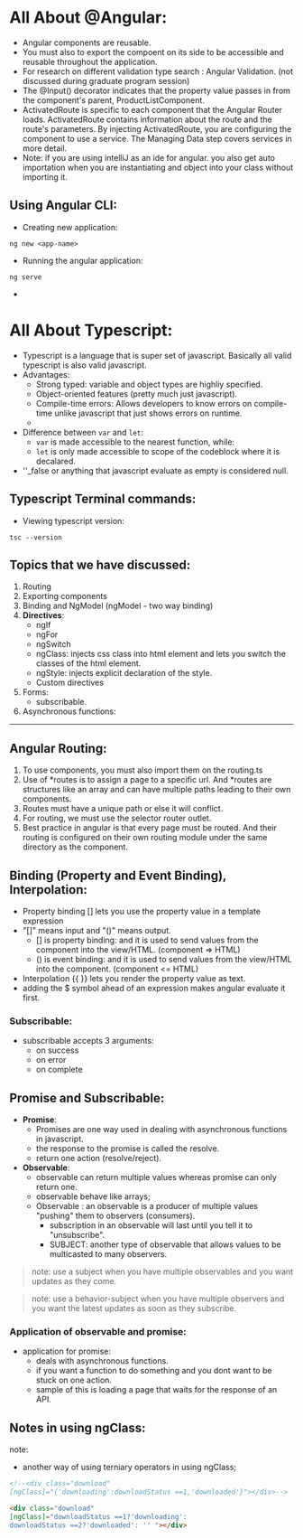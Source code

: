 # All About @Angular:
- Angular components are reusable.
- You must also to export the compoent on its side to be accessible and reusable throughout the application.
- For research on different validation type search : Angular Validation. (not discussed during graduate program session)
- The @Input() decorator indicates that the property value passes in from the component's parent, ProductListComponent.
- ActivatedRoute is specific to each component that the Angular Router loads. ActivatedRoute contains information about the route and the route's parameters.
By injecting ActivatedRoute, you are configuring the component to use a service. The Managing Data step covers services in more detail.
- Note: if you are using intelliJ as an ide for angular. you also get auto importation when you are instantiating 
and object into your class without importing it.


## Using Angular CLI:
- Creating new application:
```
ng new <app-name>
```
- Running the angular application:
```
ng serve
```
- 

# All About Typescript:
- Typescript is a language that is super set of javascript. Basically all valid typescript is also valid javascript.
- Advantages:
    - Strong typed: variable and object types are highliy specified.
    - Object-oriented features (pretty much just javascript).
    - Compile-time errors: Allows developers to know errors on compile-time unlike javascript that just shows errors on runtime.
    - 
- Difference between `var` and `let`:
    - `var` is made accessible to the nearest function, while:
    - `let` is only made accessible to scope of the codeblock where it is decalared.    
- ''_false or anything that javascript evaluate as empty is considered null.

## Typescript Terminal commands:
- Viewing typescript version:
```
tsc --version
```




## Topics that we have discussed:
1. Routing
2. Exporting components
3. Binding and NgModel (ngModel - two way binding)
4. **Directives**:
    - ngIf
    - ngFor
    - ngSwitch
    - ngClass: injects css class into html element and lets you switch the classes of the html element.
    - ngStyle: injects explicit declaration of the style.
    - Custom directives
5. Forms:
    - subscribable.
6. Asynchronous functions:
---

## **Angular Routing**:
1. To use components, you must also import them on the routing.ts 
2. Use of *routes is to assign a page to a specific url. And *routes are structures like an array and can have multiple paths leading to their own components.
3. Routes must have a unique path or else it will conflict.
4. For routing, we must use the selector router outlet.
5. Best practice in angular is that every page must be routed. And their routing is configured on their own routing module under the same directory as the component.


## **Binding (Property and Event Binding), Interpolation**:

- Property binding [] lets you use the property value in a template expression
- "[]" means input and "()" means output.
    - [] is property binding: and it is used to send values from the component into the view/HTML. (component => HTML)
    - () is event binding: and it is used to send values from the view/HTML into the component. (component <= HTML)
- Interpolation {{ }} lets you render the property value as text.
- adding the $ symbol ahead of an expression makes angular evaluate it first.


### **Subscribable**:
- subscribable accepts 3 arguments:
    - on success
    - on error
    - on complete

## **Promise and Subscribable**:
- **Promise**:
    * Promises are one way used in dealing with asynchronous functions in javascript.
    * the response to the promise is called the resolve.
    * return one action (resolve/reject).
- **Observable**:
    * observable can return multiple values whereas promise can only return one.
    * observable behave like arrays; 
    * Observable : an observable is a producer of multiple values "pushing" them to observers (consumers).
        - subscription in an observable will last until you tell it to "unsubscribe".
        - SUBJECT: another type of observable that allows values to be multicasted to many observers.

> note: use a subject when you have multiple observables and you want updates as they come.

> note: use a behavior-subject when you have multiple observers and you want the latest updates
as soon as they subscribe.

### Application of observable and promise:
- application for promise:
    - deals with asynchronous functions.
    - if you want a function to do something and you dont want to be stuck on one action.
    - sample of this is loading a page that waits for the response of an API.

## **Notes in using ngClass**:
note:
- another way of using terniary operators in using ngClass;
```HTML
<!--<div class="download"
[ngClass]="{'downloading':downloadStatus ==1,'downloaded'}"></div>-->

<div class="download"
[ngClass]="downloadStatus ==1?'downloading':
downloadStatus ==2?'downloaded': '' "></div>
```